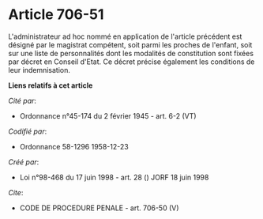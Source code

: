 # Article 706-51

L'administrateur ad hoc nommé en application de l'article précédent est désigné par le magistrat compétent, soit parmi les
proches de l'enfant, soit sur une liste de personnalités dont les modalités de constitution sont fixées par décret en Conseil
d'Etat. Ce décret précise également les conditions de leur indemnisation.

**Liens relatifs à cet article**

_Cité par_:

  - Ordonnance n°45-174 du 2 février 1945 - art. 6-2 (VT)

_Codifié par_:

  - Ordonnance 58-1296 1958-12-23

_Créé par_:

  - Loi n°98-468 du 17 juin 1998 - art. 28 () JORF 18 juin 1998

_Cite_:

  - CODE DE PROCEDURE PENALE - art. 706-50 (V)
